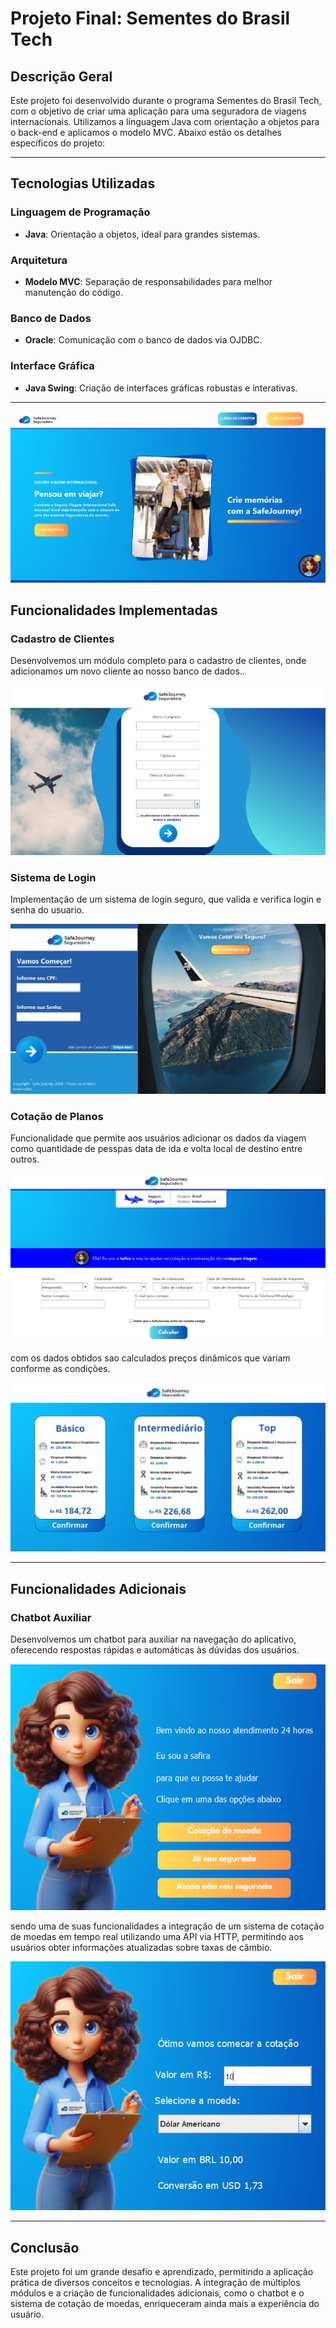 # Projeto Final: Sementes do Brasil Tech

## Descrição Geral
Este projeto foi desenvolvido durante o programa Sementes do Brasil Tech, com o objetivo de criar uma aplicação para uma seguradora de viagens internacionais. Utilizamos a linguagem Java com orientação a objetos para o back-end e aplicamos o modelo MVC. Abaixo estão os detalhes específicos do projeto:

---

## Tecnologias Utilizadas

### Linguagem de Programação
- **Java**: Orientação a objetos, ideal para grandes sistemas.

### Arquitetura
- **Modelo MVC**: Separação de responsabilidades para melhor manutenção do código.

### Banco de Dados
- **Oracle**: Comunicação com o banco de dados via OJDBC.

### Interface Gráfica
- **Java Swing**: Criação de interfaces gráficas robustas e interativas.

---

![Imagen tela inicial](imagens-do-projeto/tela-inicial.png)

## Funcionalidades Implementadas

### Cadastro de Clientes
Desenvolvemos um módulo completo para o cadastro de clientes, onde adicionamos um novo cliente ao nosso banco de dados..

![Imagem do Sistema de cadastro](imagens-do-projeto/tela-de-cadastro.png)

### Sistema de Login
Implementação de um sistema de login seguro, que valida e verifica login e senha do usuario.

![Imagem do Sistema de Login](imagens-do-projeto/tela-de-login.png)

### Cotação de Planos
Funcionalidade que permite aos usuários adicionar os dados da viagem como quantidade de pesspas data de ida e volta local de destino entre outros.

![Imagem da Cotação de Planos](imagens-do-projeto/tela-de-cotacao.png)

com os dados obtidos sao calculados preços dinâmicos que variam conforme as condições.

![Imagem da tela de orçamento](imagens-do-projeto/tela-de-orcamento.png)

---

## Funcionalidades Adicionais

### Chatbot Auxiliar
Desenvolvemos um chatbot para auxiliar na navegação do aplicativo, oferecendo respostas rápidas e automáticas às dúvidas dos usuários.

![Imagem do Chatbot](imagens-do-projeto/chatbot.png)

sendo uma de suas funcionalidades a integração de um sistema de cotação de moedas em tempo real utilizando uma API via HTTP, permitindo aos usuários obter informações atualizadas sobre taxas de câmbio.

![Imagem do Sistema de Cotação de Moedas](imagens-do-projeto/chatbot-cotacao-de-moeda.png)

---

## Conclusão
Este projeto foi um grande desafio e aprendizado, permitindo a aplicação prática de diversos conceitos e tecnologias. A integração de múltiplos módulos e a criação de funcionalidades adicionais, como o chatbot e o sistema de cotação de moedas, enriqueceram ainda mais a experiência do usuário.
